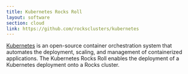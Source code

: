 ```yaml
---
title: Kubernetes Rocks Roll
layout: software
section: cloud
link: https://github.com/rocksclusters/kubernetes
---
```


[Kubernetes][1] is an open-source container orchestration system that automates the deployment, scaling, and management of containerized 
applications.  The Kubernetes Rocks Roll enables the deployment of a Kubernetes deployment onto a Rocks cluster.

[1]: https://kubernetes.io/


